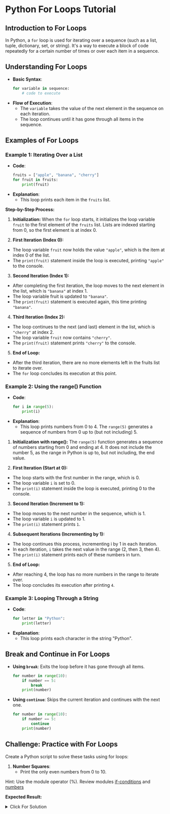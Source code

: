 
# Python For Loops Tutorial

## Introduction to For Loops
In Python, a `for` loop is used for iterating over a sequence (such as a list, tuple, dictionary, set, or string). It's a way to execute a block of code repeatedly for a certain number of times or over each item in a sequence.

## Understanding For Loops
- **Basic Syntax**:
  ```python
  for variable in sequence:
      # code to execute
  ```
- **Flow of Execution**:
  - The `variable` takes the value of the next element in the sequence on each iteration.
  - The loop continues until it has gone through all items in the sequence.

## Examples of For Loops

### Example 1: Iterating Over a List
- **Code**:
  ```python
  fruits = ["apple", "banana", "cherry"]
  for fruit in fruits:
      print(fruit)
  ```
- **Explanation**:
  - This loop prints each item in the `fruits` list. 

**Step-by-Step Process:**

  1. **Initialization:** When the `for` loop starts, it initializes the loop variable `fruit` to the first element of the `fruits` list. Lists are indexed starting from 0, so the first element is at index 0.

2. **First Iteration (Index 0):** 
  - The loop variable `fruit` now holds the value `"apple"`, which is the item at index 0 of the list. 
  - The `print(fruit)` statement inside the loop is executed, printing `"apple"` to the console. 

3. **Second Iteration (Index 1):**

- After completing the first iteration, the loop moves to the next element in the list, which is `"banana"` at index 1.
- The loop variable fruit is updated to `"banana"`.
- The `print(fruit)` statement is executed again, this time printing `"banana"`.

4. **Third Iteration (Index 2):**

- The loop continues to the next (and last) element in the list, which is `"cherry"` at index 2.
- The loop variable `fruit` now contains `"cherry"`.
- The `print(fruit)` statement prints `"cherry"` to the console.

5. **End of Loop:**

- After the third iteration, there are no more elements left in the fruits list to iterate over.
- The `for` loop concludes its execution at this point.

### Example 2: Using the range() Function
- **Code**:
  ```python
  for i in range(5):
      print(i)
  ```
- **Explanation**:
  - This loop prints numbers from 0 to 4. The `range(5)` generates a sequence of numbers from 0 up to (but not including) 5.

1. **Initialization with range():** The `range(5)` function generates a sequence of numbers starting from 0 and ending at 4. It does not include the number 5, as the range in Python is up to, but not including, the end value.

2. **First Iteration (Start at 0):**

- The loop starts with the first number in the range, which is 0.
- The loop variable `i` is set to 0.
- The `print(i)` statement inside the loop is executed, printing 0 to the console.

3. **Second Iteration (Increment to 1):**

- The loop moves to the next number in the sequence, which is 1.
- The loop variable `i` is updated to 1.
- The `print(i)` statement prints `1`.

4. **Subsequent Iterations (Incrementing by 1):**

- The loop continues this process, incrementing i by 1 in each iteration.
- In each iteration, `i` takes the next value in the range (2, then 3, then 4).
- The `print(i)` statement prints each of these numbers in turn.

5. **End of Loop:**

- After reaching 4, the loop has no more numbers in the range to iterate over.
- The loop concludes its execution after printing `4`.

### Example 3: Looping Through a String
- **Code**:
  ```python
  for letter in "Python":
      print(letter)
  ```
- **Explanation**:
  - This loop prints each character in the string "Python".


## Break and Continue in For Loops
- **Using `break`**: Exits the loop before it has gone through all items.
  ```python
  for number in range(10):
      if number == 5:
          break
      print(number)
  ```
- **Using `continue`**: Skips the current iteration and continues with the next one.
  ```python
  for number in range(10):
      if number == 5:
          continue
      print(number)
  ```

## Challenge: Practice with For Loops
Create a Python script to solve these tasks using for loops:

1. **Number Squares**:
   - Print the only even numbers from 0 to 10.

Hint: Use the module operator (%). Review modules [if-conditions](../6-conditions/4-if_condition.md) and  [numbers](../3-variables/2-numbers.md)


**Expected Result:**

<details>
  <summary>Click For Solution</summary>


```Python
for i in range(11):
  if i % 2 == 0:
    print(i)
```

</details>

